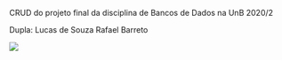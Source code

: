 CRUD do projeto final da disciplina de Bancos de Dados na UnB 2020/2

Dupla:
  Lucas de Souza
  Rafael Barreto
  
 
<img src=“https://github.com/rdaldegan/lolBD/blob/main/public/Diagrama.png”>
